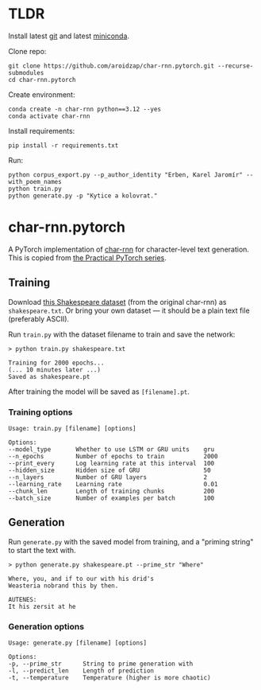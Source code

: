# TLDR
Install latest [git](https://git-scm.com/downloads) and latest [miniconda](https://www.anaconda.com/download/success#miniconda).

Clone repo:
```
git clone https://github.com/aroidzap/char-rnn.pytorch.git --recurse-submodules
cd char-rnn.pytorch
```

Create environment:
```
conda create -n char-rnn python==3.12 --yes
conda activate char-rnn
```

Install requirements:
```
pip install -r requirements.txt
```

Run:
```
python corpus_export.py --p_author_identity "Erben, Karel Jaromír" --with_poem_names
python train.py
python generate.py -p "Kytice a kolovrat."
```

# char-rnn.pytorch

A PyTorch implementation of [char-rnn](https://github.com/karpathy/char-rnn) for character-level text generation. This is copied from [the Practical PyTorch series](https://github.com/spro/practical-pytorch/blob/master/char-rnn-generation/char-rnn-generation.ipynb).

## Training

Download [this Shakespeare dataset](https://raw.githubusercontent.com/karpathy/char-rnn/master/data/tinyshakespeare/input.txt) (from the original char-rnn) as `shakespeare.txt`.  Or bring your own dataset &mdash; it should be a plain text file (preferably ASCII).

Run `train.py` with the dataset filename to train and save the network:

```
> python train.py shakespeare.txt

Training for 2000 epochs...
(... 10 minutes later ...)
Saved as shakespeare.pt
```
After training the model will be saved as `[filename].pt`.

### Training options

```
Usage: train.py [filename] [options]

Options:
--model_type       Whether to use LSTM or GRU units    gru
--n_epochs         Number of epochs to train           2000
--print_every      Log learning rate at this interval  100
--hidden_size      Hidden size of GRU                  50
--n_layers         Number of GRU layers                2
--learning_rate    Learning rate                       0.01
--chunk_len        Length of training chunks           200
--batch_size       Number of examples per batch        100
```

## Generation

Run `generate.py` with the saved model from training, and a "priming string" to start the text with.

```
> python generate.py shakespeare.pt --prime_str "Where"

Where, you, and if to our with his drid's
Weasteria nobrand this by then.

AUTENES:
It his zersit at he
```

### Generation options
```
Usage: generate.py [filename] [options]

Options:
-p, --prime_str      String to prime generation with
-l, --predict_len    Length of prediction
-t, --temperature    Temperature (higher is more chaotic)
```

